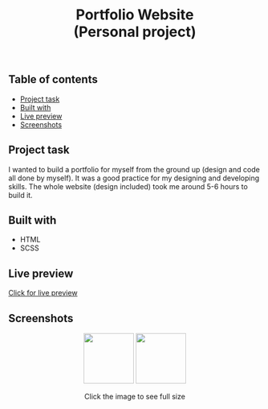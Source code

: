 <h1 align="center">
  Portfolio Website
  <br>
  (Personal project)
</h1>
<br>


## Table of contents
- [Project task](#project-task)
- [Built with](#built-with)
- [Live preview](#live-preview)
- [Screenshots](#screenshots)


## Project task
I wanted to build a portfolio for myself from the ground up (design and code all done by myself). It was a good practice for my designing and developing skills. The whole website (design included) took me around 5-6 hours to build it.

## Built with
- HTML
- SCSS

## Live preview
[Click for live preview]()

## Screenshots
<p align="center">
<img width="100" src="https://user-images.githubusercontent.com/25035576/153863283-85de123d-fe9a-4281-8857-75e82e66d180.png">
<img width="100" src="https://user-images.githubusercontent.com/25035576/153863383-4b32ea77-7669-4acd-943b-b3bbaaf6a065.png">


  
  <p align="center">Click the image to see full size</p>

</p>
